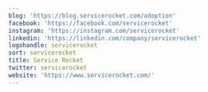 ```yaml
---
blog: 'https://blog.servicerocket.com/adoption'
facebook: 'https://facebook.com/servicerocket'
instagram: 'https://instagram.com/servicerocket'
linkedin: 'https://linkedin.com/company/servicerocket'
logohandle: servicerocket
sort: servicerocket
title: Service Rocket
twitter: servicerocket
website: 'https://www.servicerocket.com/'
---
```

